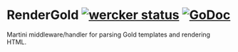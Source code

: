 # RenderGold [![wercker status](https://app.wercker.com/status/3cb287c2c7570a2cf024eab2da6d7a14/s/ "wercker status")](https://app.wercker.com/project/bykey/3cb287c2c7570a2cf024eab2da6d7a14) [![GoDoc](https://godoc.org/github.com/yosssi/rendergold?status.png)](https://godoc.org/github.com/yosssi/rendergold)

Martini middleware/handler for parsing Gold templates and rendering HTML.

